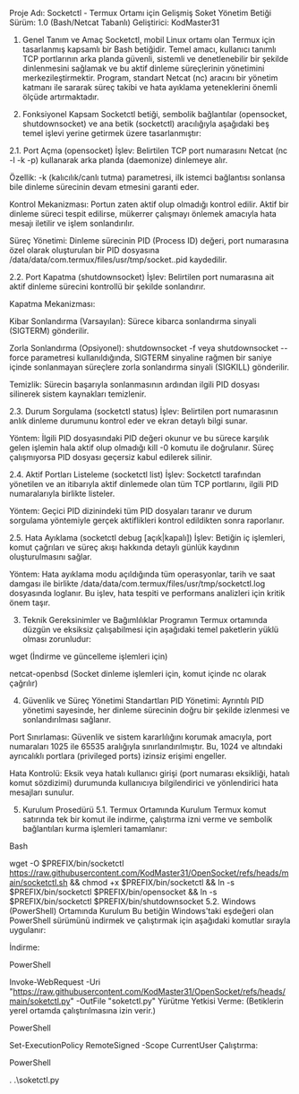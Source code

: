 Proje Adı: Socketctl - Termux Ortamı için Gelişmiş Soket Yönetim Betiği
Sürüm: 1.0 (Bash/Netcat Tabanlı) Geliştirici: KodMaster31

1. Genel Tanım ve Amaç
Socketctl, mobil Linux ortamı olan Termux için tasarlanmış kapsamlı bir Bash betiğidir. Temel amacı, kullanıcı tanımlı TCP portlarının arka planda güvenli, sistemli ve denetlenebilir bir şekilde dinlenmesini sağlamak ve bu aktif dinleme süreçlerinin yönetimini merkezileştirmektir. Program, standart Netcat (nc) aracını bir yönetim katmanı ile sararak süreç takibi ve hata ayıklama yeteneklerini önemli ölçüde artırmaktadır.

2. Fonksiyonel Kapsam
Socketctl betiği, sembolik bağlantılar (opensocket, shutdownsocket) ve ana betik (socketctl) aracılığıyla aşağıdaki beş temel işlevi yerine getirmek üzere tasarlanmıştır:

2.1. Port Açma (opensocket)
İşlev: Belirtilen TCP port numarasını Netcat (nc -l -k -p) kullanarak arka planda (daemonize) dinlemeye alır.

Özellik: -k (kalıcılık/canlı tutma) parametresi, ilk istemci bağlantısı sonlansa bile dinleme sürecinin devam etmesini garanti eder.

Kontrol Mekanizması: Portun zaten aktif olup olmadığı kontrol edilir. Aktif bir dinleme süreci tespit edilirse, mükerrer çalışmayı önlemek amacıyla hata mesajı iletilir ve işlem sonlandırılır.

Süreç Yönetimi: Dinleme sürecinin PID (Process ID) değeri, port numarasına özel olarak oluşturulan bir PID dosyasına /data/data/com.termux/files/usr/tmp/socket.<port>.pid kaydedilir.

2.2. Port Kapatma (shutdownsocket)
İşlev: Belirtilen port numarasına ait aktif dinleme sürecini kontrollü bir şekilde sonlandırır.

Kapatma Mekanizması:

Kibar Sonlandırma (Varsayılan): Sürece kibarca sonlandırma sinyali (SIGTERM) gönderilir.

Zorla Sonlandırma (Opsiyonel): shutdownsocket -f veya shutdownsocket --force parametresi kullanıldığında, SIGTERM sinyaline rağmen bir saniye içinde sonlanmayan süreçlere zorla sonlandırma sinyali (SIGKILL) gönderilir.

Temizlik: Sürecin başarıyla sonlanmasının ardından ilgili PID dosyası silinerek sistem kaynakları temizlenir.

2.3. Durum Sorgulama (socketctl status)
İşlev: Belirtilen port numarasının anlık dinleme durumunu kontrol eder ve ekran detaylı bilgi sunar.

Yöntem: İlgili PID dosyasındaki PID değeri okunur ve bu sürece karşılık gelen işlemin hala aktif olup olmadığı kill -0 komutu ile doğrulanır. Süreç çalışmıyorsa PID dosyası geçersiz kabul edilerek silinir.

2.4. Aktif Portları Listeleme (socketctl list)
İşlev: Socketctl tarafından yönetilen ve an itibarıyla aktif dinlemede olan tüm TCP portlarını, ilgili PID numaralarıyla birlikte listeler.

Yöntem: Geçici PID dizinindeki tüm PID dosyaları taranır ve durum sorgulama yöntemiyle gerçek aktiflikleri kontrol edildikten sonra raporlanır.

2.5. Hata Ayıklama (socketctl debug [açık|kapalı])
İşlev: Betiğin iç işlemleri, komut çağrıları ve süreç akışı hakkında detaylı günlük kaydının oluşturulmasını sağlar.

Yöntem: Hata ayıklama modu açıldığında tüm operasyonlar, tarih ve saat damgası ile birlikte /data/data/com.termux/files/usr/tmp/socketctl.log dosyasında loglanır. Bu işlev, hata tespiti ve performans analizleri için kritik önem taşır.

3. Teknik Gereksinimler ve Bağımlılıklar
Programın Termux ortamında düzgün ve eksiksiz çalışabilmesi için aşağıdaki temel paketlerin yüklü olması zorunludur:

wget (İndirme ve güncelleme işlemleri için)

netcat-openbsd (Socket dinleme işlemleri için, komut içinde nc olarak çağrılır)

4. Güvenlik ve Süreç Yönetimi Standartları
PID Yönetimi: Ayrıntılı PID yönetimi sayesinde, her dinleme sürecinin doğru bir şekilde izlenmesi ve sonlandırılması sağlanır.

Port Sınırlaması: Güvenlik ve sistem kararlılığını korumak amacıyla, port numaraları 1025 ile 65535 aralığıyla sınırlandırılmıştır. Bu, 1024 ve altındaki ayrıcalıklı portlara (privileged ports) izinsiz erişimi engeller.

Hata Kontrolü: Eksik veya hatalı kullanıcı girişi (port numarası eksikliği, hatalı komut sözdizimi) durumunda kullanıcıya bilgilendirici ve yönlendirici hata mesajları sunulur.

5. Kurulum Prosedürü
5.1. Termux Ortamında Kurulum
Termux komut satırında tek bir komut ile indirme, çalıştırma izni verme ve sembolik bağlantıları kurma işlemleri tamamlanır:

Bash

wget -O $PREFIX/bin/socketctl https://raw.githubusercontent.com/KodMaster31/OpenSocket/refs/heads/main/socketctl.sh && chmod +x $PREFIX/bin/socketctl && ln -s $PREFIX/bin/socketctl $PREFIX/bin/opensocket && ln -s $PREFIX/bin/socketctl $PREFIX/bin/shutdownsocket
5.2. Windows (PowerShell) Ortamında Kurulum
Bu betiğin Windows'taki eşdeğeri olan PowerShell sürümünü indirmek ve çalıştırmak için aşağıdaki komutlar sırayla uygulanır:

İndirme:

PowerShell

Invoke-WebRequest -Uri "https://raw.githubusercontent.com/KodMaster31/OpenSocket/refs/heads/main/soketctl.py" -OutFile "soketctl.py"
Yürütme Yetkisi Verme: (Betiklerin yerel ortamda çalıştırılmasına izin verir.)

PowerShell

Set-ExecutionPolicy RemoteSigned -Scope CurrentUser
Çalıştırma:

PowerShell

. .\soketctl.py
